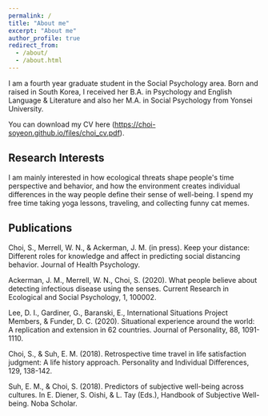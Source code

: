 ```yaml
---
permalink: /
title: "About me"
excerpt: "About me"
author_profile: true
redirect_from: 
  - /about/
  - /about.html
---
```


I am a fourth year graduate student in the Social Psychology area. Born and raised in South Korea, I received her B.A. in Psychology and English Language & Literature and also her M.A. in Social Psychology from Yonsei University. 

You can download my CV here (https://choi-soyeon.github.io/files/choi_cv.pdf).



Research Interests
------
I am mainly interested in how ecological threats shape people's time perspective and behavior, and how the environment creates individual differences in the way people define their sense of well-being. I spend my free time taking yoga lessons, traveling, and collecting funny cat memes.


Publications
------

Choi, S., Merrell, W. N., & Ackerman, J. M. (in press). Keep your distance: Different roles for knowledge and affect in predicting social distancing behavior. Journal of Health Psychology.

Ackerman, J. M., Merrell, W. N., Choi, S. (2020). What people believe about detecting infectious disease using the senses. Current Research in Ecological and Social Psychology, 1, 100002.

Lee, D. I., Gardiner, G., Baranski, E., International Situations Project Members, & Funder, D. C. (2020). Situational experience around the world: A replication and extension in 62 countries. Journal of Personality, 88, 1091-1110.

Choi, S., & Suh, E. M. (2018). Retrospective time travel in life satisfaction judgment: A life history approach. Personality and Individual Differences, 129, 138-142.

Suh, E. M., & Choi, S. (2018). Predictors of subjective well-being across cultures. In E. Diener, S. Oishi, & L. Tay (Eds.), Handbook of Subjective Well-being. Noba Scholar.